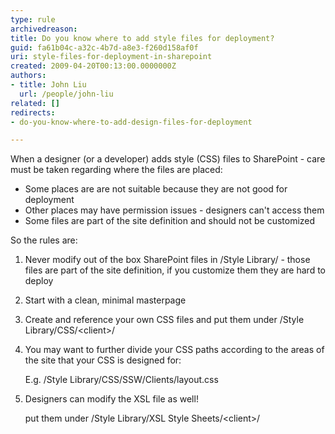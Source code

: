 ```yaml
---
type: rule
archivedreason: 
title: Do you know where to add style files for deployment?
guid: fa61b04c-a32c-4b7d-a8e3-f260d158af0f
uri: style-files-for-deployment-in-sharepoint
created: 2009-04-20T00:13:00.0000000Z
authors:
- title: John Liu
  url: /people/john-liu
related: []
redirects: 
- do-you-know-where-to-add-design-files-for-deployment

---
```


When a designer (or a developer) adds style (CSS) files to SharePoint - care must be taken regarding where the files are placed:

* Some places are are not suitable because they are not good for deployment
* Other places may have permission issues - designers can't access them
* Some files are part of the site definition and should not be customized


<!--endintro-->

So the rules are:

1. Never modify out of the box SharePoint files in /Style Library/ - those files are part of the site definition, if you customize them they are hard to deploy
2. Start with a clean, minimal masterpage
3. Create and reference your own CSS files and put them under /Style Library/CSS/&lt;client&gt;/
4. You may want to further divide your CSS paths according to the areas of the site that your CSS is designed for:

    E.g. /Style Library/CSS/SSW/Clients/layout.css
5. Designers can modify the XSL file as well!

    put them under /Style Library/XSL Style Sheets/&lt;client&gt;/
